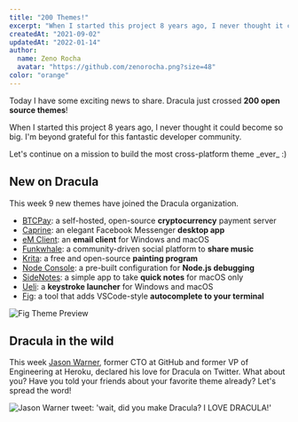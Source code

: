 ```yaml
---
title: "200 Themes!"
excerpt: "When I started this project 8 years ago, I never thought it could become so big. I'm beyond grateful for this fantastic developer community."
createdAt: "2021-09-02"
updatedAt: "2022-01-14"
author:
  name: Zeno Rocha
  avatar: "https://github.com/zenorocha.png?size=48"
color: "orange"
---
```


Today I have some exciting news to share. Dracula just crossed **200 open source themes**!

When I started this project 8 years ago, I never thought it could become so big. I'm beyond grateful for this fantastic developer community.

Let's continue on a mission to build the most cross-platform theme \_ever\_ :)

## New on Dracula

This week 9 new themes have joined the Dracula organization.

- [BTCPay](/btcpay-server): a self-hosted, open-source **cryptocurrency** payment server
- [Caprine](/caprine-messenger): an elegant Facebook Messenger **desktop app**
- [eM Client](/em-client): an **email client** for Windows and macOS
- [Funkwhale](/funkwhale): a community-driven social platform to **share music**
- [Krita](/krita): a free and open-source **painting program**
- [Node Console](/node-console): a pre-built configuration for **Node.js debugging**
- [SideNotes](/sidenotes): a simple app to take **quick notes** for macOS only
- [Ueli](/ueli): a **keystroke launcher** for Windows and macOS
- [Fig](/fig): a tool that adds VSCode-style **autocomplete to your terminal**

![Fig Theme Preview](/static/img/blog/200-themes-a.png)

## Dracula in the wild

This week [Jason Warner](https://twitter.com/jasoncwarner), former CTO at GitHub and former VP of Engineering at Heroku, declared his love for Dracula on Twitter. What about you? Have you told your friends about your favorite theme already? Let's spread the word!

![Jason Warner tweet: 'wait, did you make Dracula? I LOVE DRACULA!'](/static/img/blog/200-themes-b.png)

